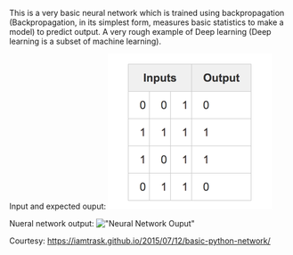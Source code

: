 This is a very basic neural network which is trained using backpropagation (Backpropagation, in its simplest form, measures basic statistics to make a model) to predict output. A very rough example of Deep learning (Deep learning is a subset of machine learning).

Input and expected ouput:
!["Input and Output"](inputs.png "Input and Output")

Nueral network output:
!["Neural Network Ouput"](ouputs.png "Neural Network Ouput")


Courtesy: https://iamtrask.github.io/2015/07/12/basic-python-network/